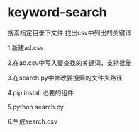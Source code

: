 # keyword-search
搜索指定目录下文件 找出csv中列出的关键词

1.新建ad.csv

2.在ad.csv中写入要查找的关键词，支持批量

3.在search.py中修改要搜索的文件夹路径

4.pip install 必要的组件

5.python search.py

6.生成search.csv
